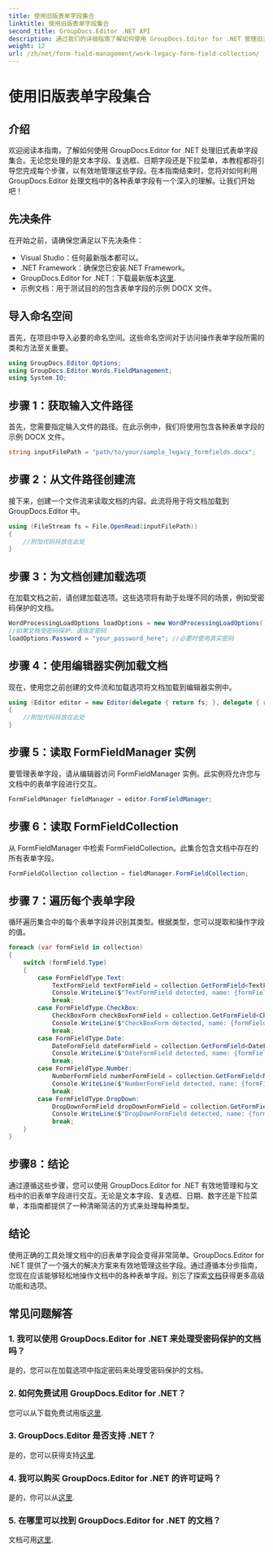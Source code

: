 ```yaml
---
title: 使用旧版表单字段集合
linktitle: 使用旧版表单字段集合
second_title: GroupDocs.Editor .NET API
description: 通过我们的详细指南了解如何使用 GroupDocs.Editor for .NET 管理旧式表单字段。非常适合处理文本字段、复选框、日期等。
weight: 12
url: /zh/net/form-field-management/work-legacy-form-field-collection/
---
```


# 使用旧版表单字段集合

## 介绍
欢迎阅读本指南，了解如何使用 GroupDocs.Editor for .NET 处理旧式表单字段集合。无论您处理的是文本字段、复选框、日期字段还是下拉菜单，本教程都将引导您完成每个步骤，以有效地管理这些字段。在本指南结束时，您将对如何利用 GroupDocs.Editor 处理文档中的各种表单字段有一个深入的理解。让我们开始吧！
## 先决条件
在开始之前，请确保您满足以下先决条件：
- Visual Studio：任何最新版本都可以。
- .NET Framework：确保您已安装.NET Framework。
-  GroupDocs.Editor for .NET：下载最新版本[这里](https://releases.groupdocs.com/editor/net/).
- 示例文档：用于测试目的的包含表单字段的示例 DOCX 文件。
## 导入命名空间
首先，在项目中导入必要的命名空间。这些命名空间对于访问操作表单字段所需的类和方法至关重要。
```csharp
using GroupDocs.Editor.Options;
using GroupDocs.Editor.Words.FieldManagement;
using System.IO;
```
## 步骤 1：获取输入文件路径
首先，您需要指定输入文件的路径。在此示例中，我们将使用包含各种表单字段的示例 DOCX 文件。
```csharp
string inputFilePath = "path/to/your/sample_legacy_formfields.docx";
```
## 步骤 2：从文件路径创建流
接下来，创建一个文件流来读取文档的内容。此流将用于将文档加载到 GroupDocs.Editor 中。
```csharp
using (FileStream fs = File.OpenRead(inputFilePath))
{
    //附加代码将放在此处
}
```
## 步骤 3：为文档创建加载选项
在加载文档之前，请创建加载选项。这些选项将有助于处理不同的场景，例如受密码保护的文档。
```csharp
WordProcessingLoadOptions loadOptions = new WordProcessingLoadOptions();
//如果文档受密码保护，请指定密码
loadOptions.Password = "your_password_here"; //必要时使用真实密码
```
## 步骤 4：使用编辑器实例加载文档
现在，使用您之前创建的文件流和加载选项将文档加载到编辑器实例中。
```csharp
using (Editor editor = new Editor(delegate { return fs; }, delegate { return loadOptions; }))
{
    //附加代码将放在此处
}
```
## 步骤 5：读取 FormFieldManager 实例
要管理表单字段，请从编辑器访问 FormFieldManager 实例。此实例将允许您与文档中的表单字段进行交互。
```csharp
FormFieldManager fieldManager = editor.FormFieldManager;
```
## 步骤 6：读取 FormFieldCollection
从 FormFieldManager 中检索 FormFieldCollection。此集合包含文档中存在的所有表单字段。
```csharp
FormFieldCollection collection = fieldManager.FormFieldCollection;
```
## 步骤 7：遍历每个表单字段
循环遍历集合中的每个表单字段并识别其类型。根据类型，您可以提取和操作字段的值。
```csharp
foreach (var formField in collection)
{
    switch (formField.Type)
    {
        case FormFieldType.Text:
            TextFormField textFormField = collection.GetFormField<TextFormField>(formField.Name);
            Console.WriteLine($"TextFormField detected, name: {formField.Name}, value: {textFormField.Value}");
            break;
        case FormFieldType.CheckBox:
            CheckBoxForm checkBoxFormField = collection.GetFormField<CheckBoxForm>(formField.Name);
            Console.WriteLine($"CheckBoxForm detected, name: {formField.Name}, value: {checkBoxFormField.Value}");
            break;
        case FormFieldType.Date:
            DateFormField dateFormField = collection.GetFormField<DateFormField>(formField.Name);
            Console.WriteLine($"DateFormField detected, name: {formField.Name}, value: {dateFormField.Value}");
            break;
        case FormFieldType.Number:
            NumberFormField numberFormField = collection.GetFormField<NumberFormField>(formField.Name);
            Console.WriteLine($"NumberFormField detected, name: {formField.Name}, value: {numberFormField.Value}");
            break;
        case FormFieldType.DropDown:
            DropDownFormField dropDownFormField = collection.GetFormField<DropDownFormField>(formField.Name);
            Console.WriteLine($"DropDownFormField detected, name: {formField.Name}, value selected: {dropDownFormField.Value[dropDownFormField.SelectedIndex]}");
            break;
    }
}
```
## 步骤8：结论
通过遵循这些步骤，您可以使用 GroupDocs.Editor for .NET 有效地管理和与文档中的旧表单字段进行交互。无论是文本字段、复选框、日期、数字还是下拉菜单，本指南都提供了一种清晰简洁的方式来处理每种类型。
## 结论
使用正确的工具处理文档中的旧表单字段会变得非常简单。GroupDocs.Editor for .NET 提供了一个强大的解决方案来有效地管理这些字段。通过遵循本分步指南，您现在应该能够轻松地操作文档中的各种表单字段。别忘了探索[文档](https://tutorials.groupdocs.com/editor/net/)获得更多高级功能和选项。
## 常见问题解答
### 1. 我可以使用 GroupDocs.Editor for .NET 来处理受密码保护的文档吗？
是的，您可以在加载选项中指定密码来处理受密码保护的文档。
### 2. 如何免费试用 GroupDocs.Editor for .NET？
您可以从下载免费试用版[这里](https://releases.groupdocs.com/).
### 3. GroupDocs.Editor 是否支持 .NET？
是的，您可以获得支持[这里](https://forum.groupdocs.com/c/editor/20).
### 4. 我可以购买 GroupDocs.Editor for .NET 的许可证吗？
是的，你可以从[这里](https://purchase.groupdocs.com/buy).
### 5. 在哪里可以找到 GroupDocs.Editor for .NET 的文档？
文档可用[这里](https://tutorials.groupdocs.com/editor/net/).